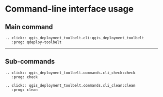 # Command-line interface usage

## Main command

```{eval-rst}
.. click:: qgis_deployment_toolbelt.cli:qgis_deployment_toolbelt
   :prog: qdeploy-toolbelt
```

---

## Sub-commands

```{eval-rst}
.. click:: qgis_deployment_toolbelt.commands.cli_check:check
   :prog: check

.. click:: qgis_deployment_toolbelt.commands.cli_clean:clean
   :prog: clean
```
